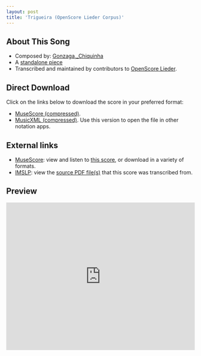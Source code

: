 ```yaml
---
layout: post
title: 'Trigueira (OpenScore Lieder Corpus)'
---
```


## About This Song

- Composed by: [Gonzaga,_Chiquinha](https://fourscoreandmore.org/openscore/lieder/Gonzaga,_Chiquinha)
- A [standalone piece](https://fourscoreandmore.org/openscore/lieder/Gonzaga,_Chiquinha/_)
- Transcribed and maintained by contributors to [OpenScore Lieder].

[OpenScore Lieder]: https://musescore.com/openscore-lieder-corpus

## Direct Download

Click on the links below to download the score in your preferred format:
- [MuseScore (compressed)](https://github.com/openscore/lieder/blob/main/scores/Gonzaga,_Chiquinha/_/Trigueira/lc6611874.mscz?raw=true).
- [MusicXML (compressed)](https://github.com/openscore/lieder/blob/main/scores/Gonzaga,_Chiquinha/_/Trigueira/lc6611874.mxl?raw=true). Use this version to open the file in other notation apps.

## External links

- [MuseScore]: view and listen to [this score][MuseScore], or download in a variety of formats.
- [IMSLP]: view the [source PDF file(s)][IMSLP] that this score was transcribed from.

[MuseScore]: https://musescore.com/score/6611874
[IMSLP]: https://imslp.org/wiki/Special:ReverseLookup/647333

## Preview

<iframe width="100%" height="394" src="https://musescore.com/openscore-lieder-corpus/scores/6611874/embed" frameborder="0" allowfullscreen allow="autoplay; fullscreen"></iframe>
